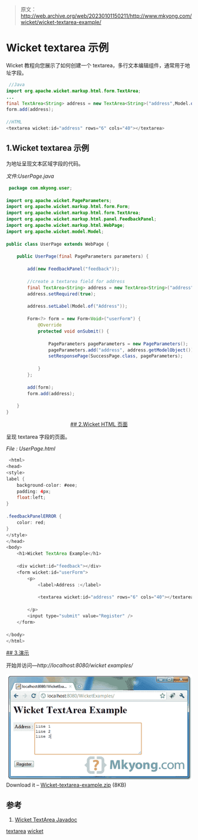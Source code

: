 > 原文：<http://web.archive.org/web/20230101150211/http://www.mkyong.com/wicket/wicket-textarea-example/>

# Wicket textarea 示例

Wicket 教程向您展示了如何创建一个 textarea，多行文本编辑组件，通常用于地址字段。

```java
 //Java 
import org.apache.wicket.markup.html.form.TextArea;
...
final TextArea<String> address = new TextArea<String>("address",Model.of(""));		
form.add(address);

//HTML
<textarea wicket:id="address" rows="6" cols="40"></textarea> 
```

## 1.Wicket textarea 示例

为地址呈现文本区域字段的代码。

*文件:UserPage.java*

```java
 package com.mkyong.user;

import org.apache.wicket.PageParameters;
import org.apache.wicket.markup.html.form.Form;
import org.apache.wicket.markup.html.form.TextArea;
import org.apache.wicket.markup.html.panel.FeedbackPanel;
import org.apache.wicket.markup.html.WebPage;
import org.apache.wicket.model.Model;

public class UserPage extends WebPage {

	public UserPage(final PageParameters parameters) {

		add(new FeedbackPanel("feedback"));

		//create a textarea field for address
		final TextArea<String> address = new TextArea<String>("address",Model.of(""));
		address.setRequired(true);

		address.setLabel(Model.of("Address")); 

		Form<?> form = new Form<Void>("userForm") {
			@Override
			protected void onSubmit() {

				PageParameters pageParameters = new PageParameters();
				pageParameters.add("address", address.getModelObject());
				setResponsePage(SuccessPage.class, pageParameters);

			}
		};

		add(form);
		form.add(address);

	}
} 
```

 <ins class="adsbygoogle" style="display:block; text-align:center;" data-ad-format="fluid" data-ad-layout="in-article" data-ad-client="ca-pub-2836379775501347" data-ad-slot="6894224149">## 2.Wicket HTML 页面

呈现 textarea 字段的页面。

*File : UserPage.html*

```java
 <html>
<head>
<style>
label {
	background-color: #eee;
	padding: 4px;
	float:left;
}

.feedbackPanelERROR {
	color: red;
}
</style>
</head>
<body>
	<h1>Wicket TextArea Example</h1>

	<div wicket:id="feedback"></div>
	<form wicket:id="userForm">
		<p>
			<label>Address :</label> 

			<textarea wicket:id="address" rows="6" cols="40"></textarea>

		</p>
		<input type="submit" value="Register" />
	</form>

</body>
</html> 
```

 <ins class="adsbygoogle" style="display:block" data-ad-client="ca-pub-2836379775501347" data-ad-slot="8821506761" data-ad-format="auto" data-ad-region="mkyongregion">## 3.演示

开始并访问—*http://localhost:8080/wicket examples/*

![wicket textarea address field](img/844dc010651cb6e4fe091f243a5b39f5.png "wicket-textarea-example")Download it – [Wicket-textarea-example.zip](http://web.archive.org/web/20190301152104/http://www.mkyong.com/wp-content/uploads/2011/05/Wicket-textarea-example.zip) (8KB)

## 参考

1.  [Wicket TextArea Javadoc](http://web.archive.org/web/20190301152104/http://wicket.apache.org/apidocs/1.4/org/apache/wicket/markup/html/form/TextArea.html)

[textarea](http://web.archive.org/web/20190301152104/http://www.mkyong.com/tag/textarea/) [wicket](http://web.archive.org/web/20190301152104/http://www.mkyong.com/tag/wicket/)







